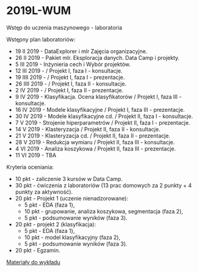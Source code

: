 # 2019L-WUM
Wstęp do uczenia maszynowego - laboratoria

Wstępny plan laboratoriów:

- 19 II 2019 - DataExplorer i mlr Zajęcia organizacyjne.
- 26 II 2019 - Pakiet mlr. Eksploracja danych. Data Camp i projekty.
- 5 III 2019 - Inżynieria cech i Wybór projektów.
- 12 III 2019 -   / Projekt I, faza  I - konsultacje.
- 19 IIII 2019 -  / Projekt I, faza I - prezentacje.
- 26 IIII 2019 -  / Projekt I, faza II - konsultacje.
- 2 IV 2019 -  / Projekt I, faza II - prezentacje.
- 9 IV 2019 - Klasyfikacja. Ocena klasyfikatorów / Projekt I, faza III - konsultacje.
- 16 IV 2019 - Modele klasyfikacyjne / Projekt I, faza III - prezentacje.
- 30 IV 2019 - Modele klasyfikacyjne cd. / Projekt II, faza I - konsultacje.
- 7 V 2019 - Strojenie hiperparametrów / Projekt II, faza I - prezentacje.
- 14 V 2019 - Klasteryzacja / Projekt II, faza II - konsultacje.
- 21 V 2019 - Klasteryzacja cd. / Projekt II, faza II - prezentacje.
- 28 V 2019 - Redukcja wymiaru / Projekt II, faza III - konsultacje.
- 4 VI 2019 - Analiza koszykowa / Projekt II, faza III - prezentacje.
- 11 VI 2019 - TBA

Kryteria oceniania: 

- 10 pkt - zaliczenie 3 kursów w Data Camp.
- 30 pkt - ćwiczenia z laboratoriów (13 prac domowych za 2 punkty + 4 punkty za aktywność).
- 20 pkt - Projekt 1 (uczenie nienadzorowane):
  - 5 pkt - EDA (faza 1),
  - 10 pkt - grupowanie, analiza koszykowa, segmentacja (faza 2),
  - 5 pkt - podsumowanie wyników (faza 3).
- 20 pkt - projekt 2 (klasyfikacja):
  - 5 pkt - EDA (faza 1),
  - 10 pkt - model klasyfikacyjny (faza 2),
  - 5 pkt - podsumowanie wyników (faza 3).
- 20 pkt - Egzamin.

[Materiały do wykładu](https://github.com/awroble/DataMining/tree/master/MINI_2016)
